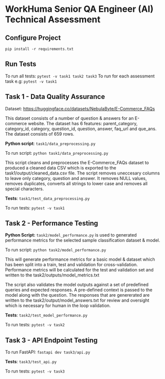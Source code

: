 # WorkHuma Senior QA Engineer (AI) Technical Assessment

## Configure Project

`pip install -r requirements.txt`

## Run Tests

To run all tests: `pytest -v task1 task2 task3`
To run for each assessment task e.g: `pytest -v task1`

## Task 1 - Data Quality Assurance

Dataset: https://huggingface.co/datasets/NebulaByte/E-Commerce_FAQs

This dataset consists of a number of question & answers for an E-commerce website. The dataset has 6 features:
parent_category, category_id, category, question_id, question, answer, faq_url and que_ans. 
The dataset consists of 659 rows.

**Python script**: `task1/data_preprocessing.py`

To run script: `python task1/data_preprocessing.py`

This script cleans and preprocesses the E-Commerce_FAQs dataset to produced a cleaned data CSV which is exported to the task1/output/cleaned_data.csv file. The script removes uneccesary columns to leave only category, question and answer. It removes NULL values, removes duplicates, converts all strings to lower case and removes all special characters. 

**Tests**: `task1/test_data_preprocessing.py`

To run tests: `pytest -v task1`

## Task 2 - Performance Testing

**Python Script:** `task2/model_performance.py` is used to generated performance metrics for the selected sample classification dataset & model. 

To run script: `python task2/model_performance.py`

This will generate performance metrics for a basic model & dataset which has been split into a train, test and validation for cross-validation. Performance metrics will be calculated for the test and validation set and written to the task2/outputs/model_metrics.txt

The script also validates the model outputs against a set of predefined queries and expected responses. A pre-defined context is passed to the model along with the question. The responses that are genererated are written to the task2/output/model_answers.txt for review and oversight which is necessary for human in the loop validation.

**Tests**: `task2/test_model_performance.py`

To run tests: `pytest -v task2`

## Task 3 - API Endpoint Testing

To run FastAPI: `fastapi dev task3/api.py`

**Tests**: `task3/test_api.py`

To run tests: `pytest -v task3`
